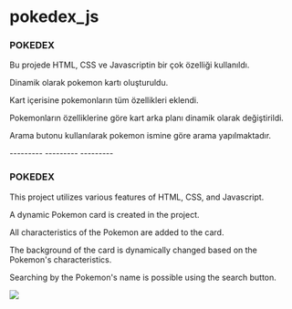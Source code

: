 # pokedex_js
<h3>POKEDEX</h3>
<p>Bu projede HTML, CSS ve Javascriptin bir çok özelliği kullanıldı.</p>
<p>Dinamik olarak pokemon kartı oluşturuldu.</p>
<p>Kart içerisine pokemonların tüm özellikleri eklendi.</p>
<p>Pokemonların özelliklerine göre kart arka planı dinamik olarak değiştirildi.</p>
<p>Arama butonu kullanılarak pokemon ismine göre arama yapılmaktadır.</p>

<p> ---------   ---------   ---------</p>

<h3>POKEDEX</h3>
<p>This project utilizes various features of HTML, CSS, and Javascript.</p>
<p>A dynamic Pokemon card is created in the project.</p>
<p>All characteristics of the Pokemon are added to the card.</p>
<p>The background of the card is dynamically changed based on the Pokemon's characteristics.</p>
<p>Searching by the Pokemon's name is possible using the search button.</p>

![](pokemon.gif)
